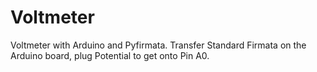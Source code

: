 # Voltmeter

Voltmeter with Arduino and Pyfirmata. 
Transfer Standard Firmata on the Arduino board, 
plug Potential to get onto Pin A0. 

